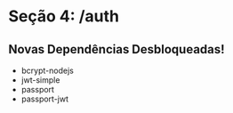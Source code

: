 # Seção 4: /auth

## Novas Dependências Desbloqueadas!

- bcrypt-nodejs
- jwt-simple
- passport
- passport-jwt

